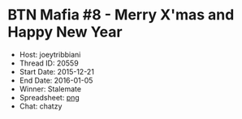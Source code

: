 # BTN Mafia #8 - Merry X'mas and Happy New Year

* Host: joeytribbiani
* Thread ID: 20559
* Start Date: 2015-12-21
* End Date: 2016-01-05
* Winner: Stalemate
* Spreadsheet: [png](../../../../raw/main/btn/8/spreadsheet.png)
* Chat: chatzy